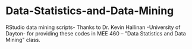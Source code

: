 # Data-Statistics-and-Data-Mining
RStudio data mining scripts- Thanks to Dr. Kevin Hallinan -University of Dayton-  for providing these codes in MEE 460 – "Data Statistics and Data Mining" class.
